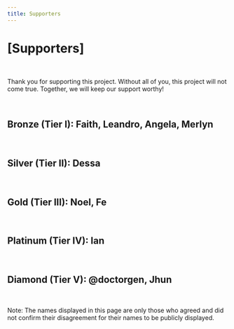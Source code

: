 ```yaml
---
title: Supporters
---
```


# [Supporters]

<br />

Thank you for supporting this project. Without all of you, this project will not come true. Together, we will keep our support worthy!

<br />

## Bronze (Tier I): Faith, Leandro, Angela, Merlyn

<br />

## Silver (Tier II): Dessa

<br />

## Gold (Tier III): Noel, Fe

<br />

## Platinum (Tier IV): Ian

<br />

## Diamond (Tier V): @doctorgen, Jhun

<br />

Note: The names displayed in this page are only those who agreed and did not confirm their disagreement for their names to be publicly displayed.

